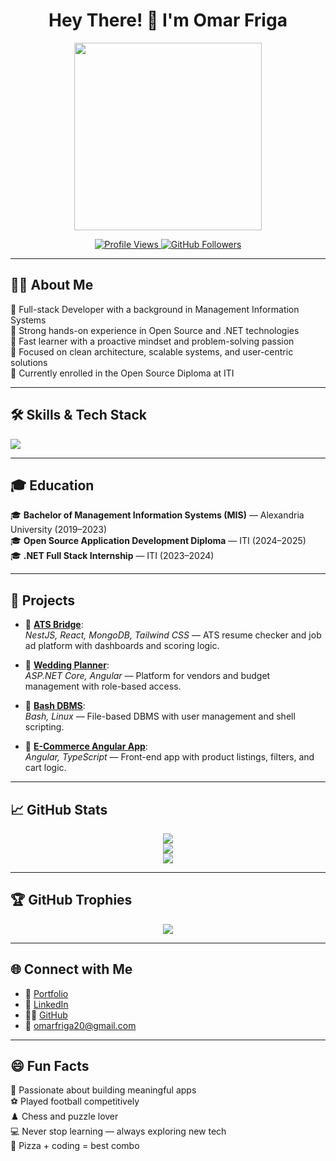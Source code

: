 <h1 align="center">Hey There! 👋 I'm Omar Friga</h1>

<p align="center">
  <img src="https://media.giphy.com/media/qgQUggAC3Pfv687qPC/giphy.gif" width="300">
</p>

<p align="center">
  <a href="https://github.com/OMarFRigaa">
    <img src="https://komarev.com/ghpvc/?username=OMarFRigaa&style=flat-square&color=blue" alt="Profile Views" />
  </a>
  <a href="https://github.com/OMarFRigaa?tab=followers">
    <img src="https://img.shields.io/github/followers/OMarFRigaa?label=Followers&style=flat-square" alt="GitHub Followers" />
  </a>
</p>

---

## 👨‍💻 About Me

🌟 Full-stack Developer with a background in Management Information Systems  
🔧 Strong hands-on experience in Open Source and .NET technologies  
🧠 Fast learner with a proactive mindset and problem-solving passion  
📐 Focused on clean architecture, scalable systems, and user-centric solutions  
🌱 Currently enrolled in the Open Source Diploma at ITI  

---

## 🛠️ Skills & Tech Stack

<p align="left">
  <img src="https://skillicons.dev/icons?i=js,ts,react,angular,nestjs,nodejs,laravel,html,css,tailwind,bootstrap,mysql,mongodb,bash,git,github,postman,vscode" />
</p>

---

## 🎓 Education

🎓 **Bachelor of Management Information Systems (MIS)** — Alexandria University (2019–2023)  
🎓 **Open Source Application Development Diploma** — ITI (2024–2025)  
🎓 **.NET Full Stack Internship** — ITI (2023–2024)  

---

## 🚀 Projects

- 🔗 [**ATS Bridge**](https://github.com/Asem-Mohamed-321/ITI-graduation-project):  
  *NestJS, React, MongoDB, Tailwind CSS* — ATS resume checker and job ad platform with dashboards and scoring logic.

- 🔗 [**Wedding Planner**](https://github.com/MartinaSaid3/Wedding-Planner):  
  *ASP.NET Core, Angular* — Platform for vendors and budget management with role-based access.

- 🔗 [**Bash DBMS**](https://github.com/OMarFRigaa/Bash_Project):  
  *Bash, Linux* — File-based DBMS with user management and shell scripting.

- 🔗 [**E-Commerce Angular App**](https://github.com/OMarFRigaa/E-Commerce-Project-Angular):  
  *Angular, TypeScript* — Front-end app with product listings, filters, and cart logic.

---

## 📈 GitHub Stats

<p align="center">
  <img src="https://github-readme-stats.vercel.app/api?username=OMarFRigaa&show_icons=true&theme=react" />
  <br />
  <img src="https://github-readme-streak-stats.herokuapp.com/?user=OMarFRigaa&theme=react" />
  <br />
  <img src="https://github-readme-stats.vercel.app/api/top-langs/?username=OMarFRigaa&layout=compact&theme=react" />
</p>

---

## 🏆 GitHub Trophies

<p align="center">
  <img src="https://github-profile-trophy.vercel.app/?username=OMarFRigaa&theme=onedark&row=1&column=6" />
</p>

---

## 🌐 Connect with Me

- 💼 [Portfolio](https://your-portfolio-link.com) <!-- Replace with your real portfolio link -->
- 💼 [LinkedIn](https://www.linkedin.com/in/omar-friga-/)
- 🧑‍💻 [GitHub](https://github.com/OMarFRigaa)
- 📧 omarfriga20@gmail.com

---

## 😄 Fun Facts

🎯 Passionate about building meaningful apps  
⚽ Played football competitively  
♟️ Chess and puzzle lover  
💻 Never stop learning — always exploring new tech  
🍕 Pizza + coding = best combo

